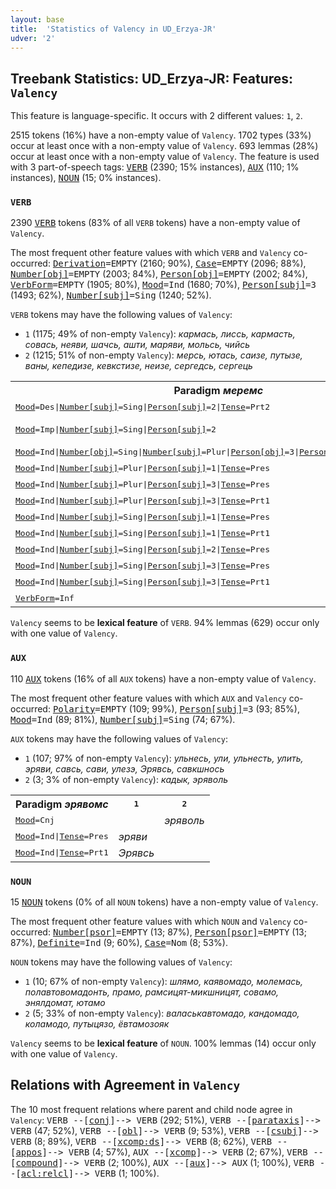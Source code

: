 ```yaml
---
layout: base
title:  'Statistics of Valency in UD_Erzya-JR'
udver: '2'
---
```


## Treebank Statistics: UD_Erzya-JR: Features: `Valency`

This feature is language-specific.
It occurs with 2 different values: `1`, `2`.

2515 tokens (16%) have a non-empty value of `Valency`.
1702 types (33%) occur at least once with a non-empty value of `Valency`.
693 lemmas (28%) occur at least once with a non-empty value of `Valency`.
The feature is used with 3 part-of-speech tags: <tt><a href="myv_jr-pos-VERB.html">VERB</a></tt> (2390; 15% instances), <tt><a href="myv_jr-pos-AUX.html">AUX</a></tt> (110; 1% instances), <tt><a href="myv_jr-pos-NOUN.html">NOUN</a></tt> (15; 0% instances).

### `VERB`

2390 <tt><a href="myv_jr-pos-VERB.html">VERB</a></tt> tokens (83% of all `VERB` tokens) have a non-empty value of `Valency`.

The most frequent other feature values with which `VERB` and `Valency` co-occurred: <tt><a href="myv_jr-feat-Derivation.html">Derivation</a></tt><tt>=EMPTY</tt> (2160; 90%), <tt><a href="myv_jr-feat-Case.html">Case</a></tt><tt>=EMPTY</tt> (2096; 88%), <tt><a href="myv_jr-feat-Number-obj.html">Number[obj]</a></tt><tt>=EMPTY</tt> (2003; 84%), <tt><a href="myv_jr-feat-Person-obj.html">Person[obj]</a></tt><tt>=EMPTY</tt> (2002; 84%), <tt><a href="myv_jr-feat-VerbForm.html">VerbForm</a></tt><tt>=EMPTY</tt> (1905; 80%), <tt><a href="myv_jr-feat-Mood.html">Mood</a></tt><tt>=Ind</tt> (1680; 70%), <tt><a href="myv_jr-feat-Person-subj.html">Person[subj]</a></tt><tt>=3</tt> (1493; 62%), <tt><a href="myv_jr-feat-Number-subj.html">Number[subj]</a></tt><tt>=Sing</tt> (1240; 52%).

`VERB` tokens may have the following values of `Valency`:

* `1` (1175; 49% of non-empty `Valency`): <em>кармась, лиссь, кармасть, совась, неяви, шачсь, ашти, маряви, мольсь, чийсь</em>
* `2` (1215; 51% of non-empty `Valency`): <em>мерсь, ютась, саизе, путызе, ваны, кепедизе, кевкстизе, неизе, сергедсь, сергець</em>

<table>
  <tr><th>Paradigm <i>меремс</i></th><th><tt>1</tt></th><th><tt>2</tt></th></tr>
  <tr><td><tt><tt><a href="myv_jr-feat-Mood.html">Mood</a></tt><tt>=Des</tt>|<tt><a href="myv_jr-feat-Number-subj.html">Number[subj]</a></tt><tt>=Sing</tt>|<tt><a href="myv_jr-feat-Person-subj.html">Person[subj]</a></tt><tt>=2</tt>|<tt><a href="myv_jr-feat-Tense.html">Tense</a></tt><tt>=Prt2</tt></tt></td><td><em>мериксэлить</em></td><td></td></tr>
  <tr><td><tt><tt><a href="myv_jr-feat-Mood.html">Mood</a></tt><tt>=Imp</tt>|<tt><a href="myv_jr-feat-Number-subj.html">Number[subj]</a></tt><tt>=Sing</tt>|<tt><a href="myv_jr-feat-Person-subj.html">Person[subj]</a></tt><tt>=2</tt></tt></td><td></td><td><em>мерть, мерьть</em></td></tr>
  <tr><td><tt><tt><a href="myv_jr-feat-Mood.html">Mood</a></tt><tt>=Ind</tt>|<tt><a href="myv_jr-feat-Number-obj.html">Number[obj]</a></tt><tt>=Sing</tt>|<tt><a href="myv_jr-feat-Number-subj.html">Number[subj]</a></tt><tt>=Plur</tt>|<tt><a href="myv_jr-feat-Person-obj.html">Person[obj]</a></tt><tt>=3</tt>|<tt><a href="myv_jr-feat-Person-subj.html">Person[subj]</a></tt><tt>=1</tt>|<tt><a href="myv_jr-feat-Tense.html">Tense</a></tt><tt>=Pres</tt></tt></td><td></td><td><em>мерьсынек</em></td></tr>
  <tr><td><tt><tt><a href="myv_jr-feat-Mood.html">Mood</a></tt><tt>=Ind</tt>|<tt><a href="myv_jr-feat-Number-subj.html">Number[subj]</a></tt><tt>=Plur</tt>|<tt><a href="myv_jr-feat-Person-subj.html">Person[subj]</a></tt><tt>=1</tt>|<tt><a href="myv_jr-feat-Tense.html">Tense</a></tt><tt>=Pres</tt></tt></td><td><em>мертяно</em></td><td></td></tr>
  <tr><td><tt><tt><a href="myv_jr-feat-Mood.html">Mood</a></tt><tt>=Ind</tt>|<tt><a href="myv_jr-feat-Number-subj.html">Number[subj]</a></tt><tt>=Plur</tt>|<tt><a href="myv_jr-feat-Person-subj.html">Person[subj]</a></tt><tt>=3</tt>|<tt><a href="myv_jr-feat-Tense.html">Tense</a></tt><tt>=Pres</tt></tt></td><td><em>мерить</em></td><td></td></tr>
  <tr><td><tt><tt><a href="myv_jr-feat-Mood.html">Mood</a></tt><tt>=Ind</tt>|<tt><a href="myv_jr-feat-Number-subj.html">Number[subj]</a></tt><tt>=Plur</tt>|<tt><a href="myv_jr-feat-Person-subj.html">Person[subj]</a></tt><tt>=3</tt>|<tt><a href="myv_jr-feat-Tense.html">Tense</a></tt><tt>=Prt1</tt></tt></td><td></td><td><em>мерсть</em></td></tr>
  <tr><td><tt><tt><a href="myv_jr-feat-Mood.html">Mood</a></tt><tt>=Ind</tt>|<tt><a href="myv_jr-feat-Number-subj.html">Number[subj]</a></tt><tt>=Sing</tt>|<tt><a href="myv_jr-feat-Person-subj.html">Person[subj]</a></tt><tt>=1</tt>|<tt><a href="myv_jr-feat-Tense.html">Tense</a></tt><tt>=Pres</tt></tt></td><td><em>Мерян</em></td><td></td></tr>
  <tr><td><tt><tt><a href="myv_jr-feat-Mood.html">Mood</a></tt><tt>=Ind</tt>|<tt><a href="myv_jr-feat-Number-subj.html">Number[subj]</a></tt><tt>=Sing</tt>|<tt><a href="myv_jr-feat-Person-subj.html">Person[subj]</a></tt><tt>=1</tt>|<tt><a href="myv_jr-feat-Tense.html">Tense</a></tt><tt>=Prt1</tt></tt></td><td></td><td><em>Меринь</em></td></tr>
  <tr><td><tt><tt><a href="myv_jr-feat-Mood.html">Mood</a></tt><tt>=Ind</tt>|<tt><a href="myv_jr-feat-Number-subj.html">Number[subj]</a></tt><tt>=Sing</tt>|<tt><a href="myv_jr-feat-Person-subj.html">Person[subj]</a></tt><tt>=2</tt>|<tt><a href="myv_jr-feat-Tense.html">Tense</a></tt><tt>=Pres</tt></tt></td><td><em>мерят</em></td><td><em>мерят</em></td></tr>
  <tr><td><tt><tt><a href="myv_jr-feat-Mood.html">Mood</a></tt><tt>=Ind</tt>|<tt><a href="myv_jr-feat-Number-subj.html">Number[subj]</a></tt><tt>=Sing</tt>|<tt><a href="myv_jr-feat-Person-subj.html">Person[subj]</a></tt><tt>=3</tt>|<tt><a href="myv_jr-feat-Tense.html">Tense</a></tt><tt>=Pres</tt></tt></td><td></td><td><em>мери</em></td></tr>
  <tr><td><tt><tt><a href="myv_jr-feat-Mood.html">Mood</a></tt><tt>=Ind</tt>|<tt><a href="myv_jr-feat-Number-subj.html">Number[subj]</a></tt><tt>=Sing</tt>|<tt><a href="myv_jr-feat-Person-subj.html">Person[subj]</a></tt><tt>=3</tt>|<tt><a href="myv_jr-feat-Tense.html">Tense</a></tt><tt>=Prt1</tt></tt></td><td><em>мерсь</em></td><td><em>мерсь</em></td></tr>
  <tr><td><tt><tt><a href="myv_jr-feat-VerbForm.html">VerbForm</a></tt><tt>=Inf</tt></tt></td><td><em>меремс</em></td><td><em>меремс</em></td></tr>
</table>

`Valency` seems to be **lexical feature** of `VERB`. 94% lemmas (629) occur only with one value of `Valency`.

### `AUX`

110 <tt><a href="myv_jr-pos-AUX.html">AUX</a></tt> tokens (16% of all `AUX` tokens) have a non-empty value of `Valency`.

The most frequent other feature values with which `AUX` and `Valency` co-occurred: <tt><a href="myv_jr-feat-Polarity.html">Polarity</a></tt><tt>=EMPTY</tt> (109; 99%), <tt><a href="myv_jr-feat-Person-subj.html">Person[subj]</a></tt><tt>=3</tt> (93; 85%), <tt><a href="myv_jr-feat-Mood.html">Mood</a></tt><tt>=Ind</tt> (89; 81%), <tt><a href="myv_jr-feat-Number-subj.html">Number[subj]</a></tt><tt>=Sing</tt> (74; 67%).

`AUX` tokens may have the following values of `Valency`:

* `1` (107; 97% of non-empty `Valency`): <em>ульнесь, ули, ульнесть, улить, эряви, савсь, сави, улезэ, Эрявсь, савкшнось</em>
* `2` (3; 3% of non-empty `Valency`): <em>кадык, эряволь</em>

<table>
  <tr><th>Paradigm <i>эрявомс</i></th><th><tt>1</tt></th><th><tt>2</tt></th></tr>
  <tr><td><tt><tt><a href="myv_jr-feat-Mood.html">Mood</a></tt><tt>=Cnj</tt></tt></td><td></td><td><em>эряволь</em></td></tr>
  <tr><td><tt><tt><a href="myv_jr-feat-Mood.html">Mood</a></tt><tt>=Ind</tt>|<tt><a href="myv_jr-feat-Tense.html">Tense</a></tt><tt>=Pres</tt></tt></td><td><em>эряви</em></td><td></td></tr>
  <tr><td><tt><tt><a href="myv_jr-feat-Mood.html">Mood</a></tt><tt>=Ind</tt>|<tt><a href="myv_jr-feat-Tense.html">Tense</a></tt><tt>=Prt1</tt></tt></td><td><em>Эрявсь</em></td><td></td></tr>
</table>

### `NOUN`

15 <tt><a href="myv_jr-pos-NOUN.html">NOUN</a></tt> tokens (0% of all `NOUN` tokens) have a non-empty value of `Valency`.

The most frequent other feature values with which `NOUN` and `Valency` co-occurred: <tt><a href="myv_jr-feat-Number-psor.html">Number[psor]</a></tt><tt>=EMPTY</tt> (13; 87%), <tt><a href="myv_jr-feat-Person-psor.html">Person[psor]</a></tt><tt>=EMPTY</tt> (13; 87%), <tt><a href="myv_jr-feat-Definite.html">Definite</a></tt><tt>=Ind</tt> (9; 60%), <tt><a href="myv_jr-feat-Case.html">Case</a></tt><tt>=Nom</tt> (8; 53%).

`NOUN` tokens may have the following values of `Valency`:

* `1` (10; 67% of non-empty `Valency`): <em>шлямо, каявомадо, молемась, полавтовомадонть, прамо, рамсицят-микшницят, совамо, энялдомат, ютамо</em>
* `2` (5; 33% of non-empty `Valency`): <em>валаськавтомадо, кандомадо, коламодо, путыцязо, ёвтамозояк</em>

`Valency` seems to be **lexical feature** of `NOUN`. 100% lemmas (14) occur only with one value of `Valency`.

## Relations with Agreement in `Valency`

The 10 most frequent relations where parent and child node agree in `Valency`:
<tt>VERB --[<tt><a href="myv_jr-dep-conj.html">conj</a></tt>]--> VERB</tt> (292; 51%),
<tt>VERB --[<tt><a href="myv_jr-dep-parataxis.html">parataxis</a></tt>]--> VERB</tt> (47; 52%),
<tt>VERB --[<tt><a href="myv_jr-dep-obl.html">obl</a></tt>]--> VERB</tt> (9; 53%),
<tt>VERB --[<tt><a href="myv_jr-dep-csubj.html">csubj</a></tt>]--> VERB</tt> (8; 89%),
<tt>VERB --[<tt><a href="myv_jr-dep-xcomp-ds.html">xcomp:ds</a></tt>]--> VERB</tt> (8; 62%),
<tt>VERB --[<tt><a href="myv_jr-dep-appos.html">appos</a></tt>]--> VERB</tt> (4; 57%),
<tt>AUX --[<tt><a href="myv_jr-dep-xcomp.html">xcomp</a></tt>]--> VERB</tt> (2; 67%),
<tt>VERB --[<tt><a href="myv_jr-dep-compound.html">compound</a></tt>]--> VERB</tt> (2; 100%),
<tt>AUX --[<tt><a href="myv_jr-dep-aux.html">aux</a></tt>]--> AUX</tt> (1; 100%),
<tt>VERB --[<tt><a href="myv_jr-dep-acl-relcl.html">acl:relcl</a></tt>]--> VERB</tt> (1; 100%).

